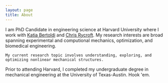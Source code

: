```yaml
---
layout: page
title: About
---
```


<p class="message">
    I am PhD Candidate in engineering science at Harvard University where I work with
    <a href="https://bertoldi.seas.harvard.edu"> Katia Bertoldi</a> and 
    <a href="https://people.seas.harvard.edu/~chr/"> Chris Rycroft</a>. My research interests 
    are broad spanning experimental and computional mechanics, optimization, and biomedical engineering. 

    My current research topic involves understanding, exploring, and optimizing nonlinear mechanical structures. 
</p>
<p class="message">
    Prior to attending Harvard, I completed my undergraduate degree in mechanical engineering at the University of Texas-Austin.
    Hook 'em.
    
</p>

